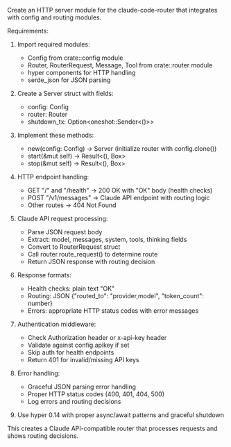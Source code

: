 Create an HTTP server module for the claude-code-router that integrates with config and routing modules.

Requirements:
1. Import required modules:
   - Config from crate::config module
   - Router, RouterRequest, Message, Tool from crate::router module
   - hyper components for HTTP handling
   - serde_json for JSON parsing

2. Create a Server struct with fields:
   - config: Config
   - router: Router  
   - shutdown_tx: Option<oneshot::Sender<()>>

3. Implement these methods:
   - new(config: Config) -> Server (initialize router with config.clone())
   - start(&mut self) -> Result<(), Box<dyn std::error::Error>>
   - stop(&mut self) -> Result<(), Box<dyn std::error::Error>>

4. HTTP endpoint handling:
   - GET "/" and "/health" -> 200 OK with "OK" body (health checks)
   - POST "/v1/messages" -> Claude API endpoint with routing logic
   - Other routes -> 404 Not Found

5. Claude API request processing:
   - Parse JSON request body 
   - Extract: model, messages, system, tools, thinking fields
   - Convert to RouterRequest struct
   - Call router.route_request() to determine route
   - Return JSON response with routing decision

6. Response formats:
   - Health checks: plain text "OK"
   - Routing: JSON {"routed_to": "provider,model", "token_count": number}
   - Errors: appropriate HTTP status codes with error messages

7. Authentication middleware:
   - Check Authorization header or x-api-key header  
   - Validate against config.apikey if set
   - Skip auth for health endpoints
   - Return 401 for invalid/missing API keys

8. Error handling:
   - Graceful JSON parsing error handling
   - Proper HTTP status codes (400, 401, 404, 500)
   - Log errors and routing decisions

9. Use hyper 0.14 with proper async/await patterns and graceful shutdown

This creates a Claude API-compatible router that processes requests and shows routing decisions.